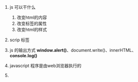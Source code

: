 1. js 可以干什么  
	1. 改变html的内容  
	2. 改变标签的属性  
	3. 改变html的样式  
  
2. scrip 标签


3. js 的输出方式
	 **window.alert()**、document.write()、innerHTML、**console.log()**  

4. javascript 程序是由web浏览器执行的
5. 